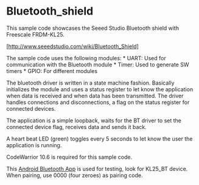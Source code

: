 Bluetooth_shield
================
[http://www.seeedstudio.com/wiki/Bluetooth_Shield]: http://www.seeedstudio.com/wiki/Bluetooth_Shield

[Android Bluetooth App]: https://play.google.com/store/apps/details?id=mobi.dzs.android.BLE_SPP_PRO&hl=en

This sample code showcases the Seeed Studio Bluetooth shield with Freescale FRDM-KL25.

[http://www.seeedstudio.com/wiki/Bluetooth_Shield]

The sample code uses the following modules:
	* UART: Used for communication with the Bluetooth module
	* Timer: Used to generate SW timers
	* GPIO: For different modules
	
The bluetooth driver is written in a state machine fashion. Basically initializes the module and uses a status register to let know the application when data is received and when data has been transmitted. The driver handles connections and disconnections, a flag on the status register for connected devices.

The application is a simple loopback, waits for the BT driver to set the connected device flag, receives data and sends it back.

A heart beat LED (green) toggles every 5 seconds to let know the user the application is running.

CodeWarrior 10.6 is required for this sample code.

This [Android Bluetooth App] is used for testing, look for KL25_BT device. When pairing, use 0000 (four zeroes) as pairing code.